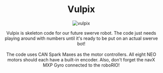 <h1 align="center">
Vulpix
</h1>

<p align="center">
  <img src="https://cdn.discordapp.com/attachments/736359303744585821/1112866919826063462/image-removebg-preview.png" alt="vulpix"/>
</p>

<p align="center">
Vulpix is skeleton code for our future swerve robot. The code just needs playing around with numbers until it's ready to be put on an actual swerve bot!
<br>
<br>
The code uses CAN Spark Maxes as the motor controllers. All eight NEO motors should each have a built-in encoder. Also, don't forget the navX MXP Gyro connected to the roboRIO!
</p>